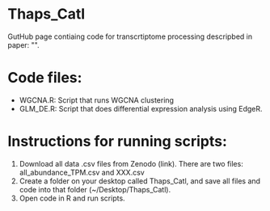 # Thaps_Catl

GutHub page contiaing code for transcrtiptome processing descripbed in paper: "". 

# Code files:

- WGCNA.R: Script that runs WGCNA clustering  
- GLM_DE.R: Script that does differential expression analysis using EdgeR. 

# Instructions for running scripts:

1. Download all data .csv files from Zenodo (link). There are two files: all_abundance_TPM.csv and XXX.csv
2. Create a folder on your desktop called Thaps_Catl, and save all files and code into that folder (~/Desktop/Thaps_Catl). 
3. Open code in R and run scripts. 
